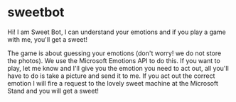 # sweetbot
Hi! I am Sweet Bot, I can understand your emotions and if you play a game with me, you'll get a sweet!

The game is about guessing your emotions (don't worry! we do not store the photos). We use the Microsoft Emotions API to do this. If you want to play, let me know and I'll give you the emotion you need to act out, all you'll have to do is take a picture and send it to me. If you act out the correct emotion I will fire a request to the lovely sweet machine at the Microsoft Stand and you will get a sweet!

